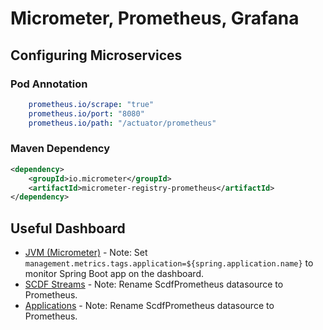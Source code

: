 # Micrometer, Prometheus, Grafana

## Configuring Microservices
### Pod Annotation
```yaml
    prometheus.io/scrape: "true"
    prometheus.io/port: "8080"
    prometheus.io/path: "/actuator/prometheus"
```

### Maven Dependency
```xml
<dependency>
    <groupId>io.micrometer</groupId>
    <artifactId>micrometer-registry-prometheus</artifactId>
</dependency>
```

## Useful Dashboard
* [JVM (Micrometer)](https://grafana.com/dashboards/4701) - Note: Set `management.metrics.tags.application=${spring.application.name}` to monitor Spring Boot app on the dashboard.
* [SCDF Streams](https://github.com/spring-cloud/spring-cloud-dataflow/blob/master/src/grafana/prometheus/docker/grafana/dashboards/scdf-streams.json) - Note: Rename ScdfPrometheus datasource to Prometheus.  
* [Applications](https://github.com/spring-cloud/spring-cloud-dataflow/blob/master/src/grafana/prometheus/docker/grafana/dashboards/scdf-applications.json) - Note: Rename ScdfPrometheus datasource to Prometheus.


